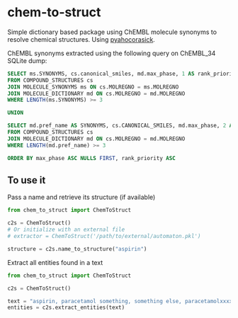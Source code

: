 # chem-to-struct

Simple dictionary based package using ChEMBL molecule synonyms to resolve chemical structures. Using [pyahocorasick](https://github.com/WojciechMula/pyahocorasick).

ChEMBL synonyms extracted using the following query on ChEMBL_34 SQLite dump:

```sql
SELECT ms.SYNONYMS, cs.canonical_smiles, md.max_phase, 1 AS rank_priority
FROM COMPOUND_STRUCTURES cs
JOIN MOLECULE_SYNONYMS ms ON cs.MOLREGNO = ms.MOLREGNO
JOIN MOLECULE_DICTIONARY md ON cs.MOLREGNO = md.MOLREGNO
WHERE LENGTH(ms.SYNONYMS) >= 3

UNION

SELECT md.pref_name AS SYNONYMS, cs.CANONICAL_SMILES, md.max_phase, 2 AS rank_priority
FROM COMPOUND_STRUCTURES cs
JOIN MOLECULE_DICTIONARY md ON cs.MOLREGNO = md.MOLREGNO
WHERE LENGTH(md.pref_name) >= 3

ORDER BY max_phase ASC NULLS FIRST, rank_priority ASC
```

## To use it

Pass a name and retrieve its structure (if available)

```python
from chem_to_struct import ChemToStruct

c2s = ChemToStruct()
# Or initialize with an external file
# extractor = ChemToStruct('/path/to/external/automaton.pkl')

structure = c2s.name_to_structure("aspirin")
```

Extract all entities found in a text

```python
from chem_to_struct import ChemToStruct

c2s = ChemToStruct()

text = "aspirin, paracetamol something, something else, paracetamolxxxxx, loloparacetamol something"
entities = c2s.extract_entities(text)
```

